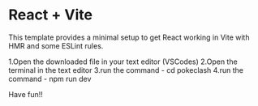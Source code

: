 # React + Vite
This template provides a minimal setup to get React working in Vite with HMR and some ESLint rules.

1.Open the downloaded file in your text editor (VSCodes)
2.Open the terminal in the text editor
3.run the command - cd pokeclash
4.run the command - npm run dev

Have fun!!
